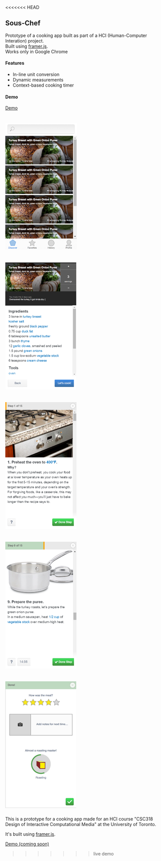 <<<<<<< HEAD
## Sous-Chef

Prototype of a cooking app built as part of a HCI (Human-Computer Interation) project. <br/>
Built using [framer.js](http://framerjs.com/). <br>
Works only in Google Chrome

#### Features
* In-line unit conversion
* Dynamic measurements
* Context-based cooking timer

#### Demo
[Demo](http://ajitpawar.github.io/Sous-Chef/)

<img src="screenshots/1.png" height="400px"> <br><br>
<img src="screenshots/2.png" height="400px"> <br><br>
<img src="screenshots/3.png" height="400px"> <br><br>
<img src="screenshots/4.png" height="400px"> <br><br>
<img src="screenshots/5.png" height="400px">
=======
This is a prototype for a cooking app made for an HCI course "CSC318 Design of Interactive Computational Media" at the University of Toronto.

It's built using [framer.js](http://framerjs.com/).

[Demo (coming soon)](https://github.com/AjitPawar/cooking-app#)
>>>>>>> live demo
